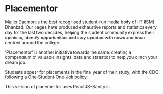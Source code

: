 # Placementor

Mailer Daemon is the best recognised student-run media body of IIT (ISM) Dhanbad. Our pages have produced exhaustive reports and statistics every day for the last two decades, helping the student community express their opinions, identify opportunities and stay updated with news and ideas centred around the college.

'Placementor' is another initiative towards the same: creating a compendium of valuable insights, data and statistics to help you clinch your dream job.

Students appear for placements in the final year of their study, with the CDC following a One-Student-One-Job policy.

This version of placementor uses ReactJS+Sanity.io

